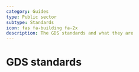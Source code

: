 ```yaml
---
category: Guides
type: Public sector
subtype: Standards
icon: fas fa-building fa-2x
description: The GDS standards and what they are
---
```


# GDS standards